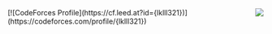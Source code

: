 <img align='right' src="http://mazassumnida.wtf/api/v2/generate_badge?boj=lklll321">
[![CodeForces Profile](https://cf.leed.at?id={lklll321})](https://codeforces.com/profile/{lklll321})
